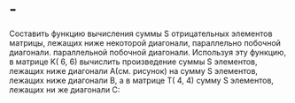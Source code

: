 # -
Cоставить функцию вычисления суммы S отрицательных элементов матрицы, лежащих ниже некоторой диагонали, параллельно побочной диагонали. параллельной побочной диагонали. 
Используя эту функцию, в матрице K( 6, 6) вычислить произведение суммы S элементов, лежащих ниже диагонали A(см. рисунок) на сумму S элементов, лежащих ниже диагонали B,
а в матрице T( 4, 4) сумму S элементов, лежащих ни же диагонали С:
